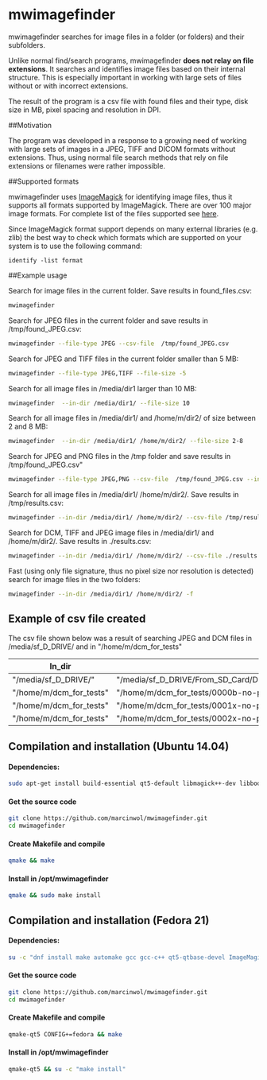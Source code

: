 # mwimagefinder

mwimagefinder searches for image files in a folder (or folders) and their subfolders.

Unlike normal find/search programs, mwimagefinder **does not relay on file extensions**. It searches and identifies image files based on their internal structure. This is especially important in working with large sets of files without or with incorrect extensions. 

The result of the program is a csv file with found files and their type, disk size in MB, pixel spacing and resolution in DPI.

##Motivation

The program was developed in a response to a growing need of working with large sets of images in a JPEG, TIFF and DICOM formats without extensions. Thus, using normal file search methods that rely on file extensions or filenames were rather impossible. 

##Supported formats

mwimagefinder uses [ImageMagick](http://www.imagemagick.org/) for identifying image files, thus it supports all formats supported by ImageMagick. There are over 100 major image formats. For complete list of the files supported see [here](http://www.imagemagick.org/script/formats.php).

Since ImageMagick format support depends on many external libraries (e.g. zlib) the best way to check which formats which are supported on your system is to use the following command:
```
identify -list format
```

##Example usage

Search for image files in the current folder. Save results in found_files.csv:
```bash
mwimagefinder
```
Search for JPEG files in the current folder and save results in /tmp/found_JPEG.csv:
```bash
mwimagefinder --file-type JPEG --csv-file  /tmp/found_JPEG.csv
```

Search for JPEG and TIFF files in the current folder smaller than 5 MB:
```bash
mwimagefinder --file-type JPEG,TIFF --file-size -5
```

Search for all image files in /media/dir1 larger than 10 MB:
```bash
mwimagefinder  --in-dir /media/dir1/ --file-size 10
```

Search for all image files in /media/dir1/ and /home/m/dir2/ of size between 2 and 8 MB:
```bash
mwimagefinder  --in-dir /media/dir1/ /home/m/dir2/ --file-size 2-8
```

Search for JPEG and PNG files in the /tmp folder and save results in /tmp/found_JPEG.csv"
```bash
mwimagefinder --file-type JPEG,PNG --csv-file  /tmp/found_JPEG.csv --in-dir /tmp/
```


Search for all image files in /media/dir1/ /home/m/dir2/. Save results in /tmp/results.csv:
```bash
mwimagefinder --in-dir /media/dir1/ /home/m/dir2/ --csv-file /tmp/results.csv
```

Search for DCM, TIFF and JPEG image files in /media/dir1/ and /home/m/dir2/. Save results in ./results.csv:
```bash
mwimagefinder --in-dir /media/dir1/ /home/m/dir2/ --csv-file ./results.csv --file-type DCM,TIFF,JPEG 
```

Fast (using only file signature, thus no pixel size nor resolution is detected) search for image files in the two folders:
```bash
mwimagefinder --in-dir /media/dir1/ /home/m/dir2/ -f
```

## Example of csv file created

The csv file shown below was a result of searching JPEG and DCM files in /media/sf_D_DRIVE/ and in "/home/m/dcm_for_tests"

|In_dir|File|Type|Size[MB]|ps_x[mm]|ps_y[mm]|DPIx|DPIy|
|-----|-----|-----|-----|-----|-----|-----|-----|
|"/media/sf_D_DRIVE/"|"/media/sf_D_DRIVE/From_SD_Card/DCIM/Camera/IMG_20131226_155158.jpg"|JPEG|0.430859|0.352778|0.352778|69.165354|69.165354|
|"/home/m/dcm_for_tests"|"/home/m/dcm_for_tests/0000b-no-phi.dcm"|DCM|1.400000|0.143000|0.143000|170.629371|170.629371|
|"/home/m/dcm_for_tests"|"/home/m/dcm_for_tests/0001x-no-phi.dcm"|DCM|0.880000|0.143000|0.143000|170.629371|170.629371|
|"/home/m/dcm_for_tests"|"/home/m/dcm_for_tests/0002x-no-phi.dcm"|DCM|0.220000|0.143000|0.143000|170.629371|170.629371|

## Compilation and installation (Ubuntu 14.04)

#### Dependencies:
```bash
sudo apt-get install build-essential qt5-default libmagick++-dev libboost-filesystem1.55-dev libboost-program-options1.55-dev libboost-regex1.55-dev
```

#### Get the source code
```bash
git clone https://github.com/marcinwol/mwimagefinder.git
cd mwimagefinder
```

#### Create Makefile and compile
```bash
qmake && make
````

#### Install in /opt/mwimagefinder
```bash
qmake && sudo make install
```

## Compilation and installation (Fedora 21)

#### Dependencies:
```bash
su -c "dnf install make automake gcc gcc-c++ qt5-qtbase-devel ImageMagick-c++-devel boost-devel"
```

#### Get the source code
```bash
git clone https://github.com/marcinwol/mwimagefinder.git
cd mwimagefinder
```

#### Create Makefile and compile
```bash
qmake-qt5 CONFIG+=fedora && make
````

#### Install in /opt/mwimagefinder
```bash
qmake-qt5 && su -c "make install"
```
